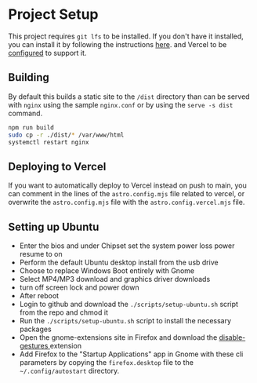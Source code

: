 # Project Setup

This project requires `git lfs` to be installed. If you don't have it installed, you can install it by following the instructions [here](https://git-lfs.github.com/). and Vercel to be [configured](https://vercel.com/docs/projects/overview#git-large-file-storage-lfs) to support it.

## Building

By default this builds a static site to the `/dist` directory than can be served with `nginx` using the sample `nginx.conf` or by using the `serve -s dist` command.

```bash
npm run build
sudo cp -r ./dist/* /var/www/html
systemctl restart nginx
```

## Deploying to Vercel

If you want to automatically deploy to Vercel instead on push to main, you can comment in the lines of the `astro.config.mjs` file related to vercel, or overwrite the `astro.config.mjs` file with the `astro.config.vercel.mjs` file.

## Setting up Ubuntu
- Enter the bios and under Chipset set the system power loss power resume to on
- Perform the default Ubuntu desktop install from the usb drive
- Choose to replace Windows Boot entirely with Gnome
- Select MP4/MP3 download and graphics driver downloads
- turn off screen lock and power down
- After reboot
- Login to github and download the `./scripts/setup-ubuntu.sh` script from the repo and chmod it
- Run the `./scripts/setup-ubuntu.sh` script to install the necessary packages
- Open the gnome-extensions site in Firefox and download the [disable-gestures ](https://extensions.gnome.org/extension/4049/disable-gestures-2021/) extension
- Add Firefox to the "Startup Applications" app in Gnome with these cli parameters by copying the `firefox.desktop` file to the `~/.config/autostart` directory.